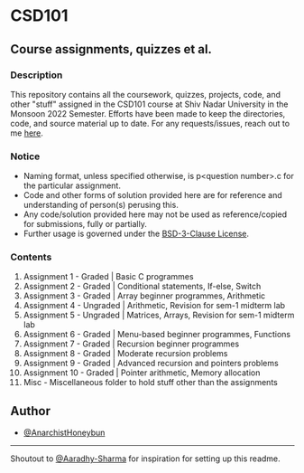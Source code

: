 # CSD101
## Course assignments, quizzes et al.

### Description
This repository contains all the coursework, quizzes, projects, code, and other "stuff" assigned in the CSD101 course at
Shiv Nadar University in the Monsoon 2022 Semester. Efforts have been made to keep the directories, code, and source 
material up to date. For any requests/issues, reach out to me [here](mailto:typhoeusxoxo@gmail.com).

### Notice
* Naming format, unless specified otherwise, is p\<question number\>.c for the particular assignment.
* Code and other forms of solution provided here are for reference and understanding of person(s) perusing this.
* Any code/solution provided here may not be used as reference/copied for submissions, fully or partially.
* Further usage is governed under the [BSD-3-Clause License](LICENSE).  

### Contents
01. Assignment 1 - Graded | Basic C programmes 
02. Assignment 2 - Graded | Conditional statements, If-else, Switch
03. Assignment 3 - Graded | Array beginner programmes, Arithmetic
04. Assignment 4 - Ungraded | Arithmetic, Revision for sem-1 midterm lab
05. Assignment 5 - Ungraded | Matrices, Arrays, Revision for sem-1 midterm lab
06. Assignment 6 - Graded | Menu-based beginner programmes, Functions
07. Assignment 7 - Graded | Recursion beginner programmes
08. Assignment 8 - Graded | Moderate recursion problems
09. Assignment 9 - Graded | Advanced recursion and pointers problems
10. Assignment 10 - Graded | Pointer arithmetic, Memory allocation 
11. Misc - Miscellaneous folder to hold stuff other than the assignments

## Author
- [@AnarchistHoneybun](https://github.com/AnarchistHoneybun)

---
Shoutout to [@Aaradhy-Sharma](https://github.com/Aaradhy-Sharma) for inspiration for setting up this readme.
